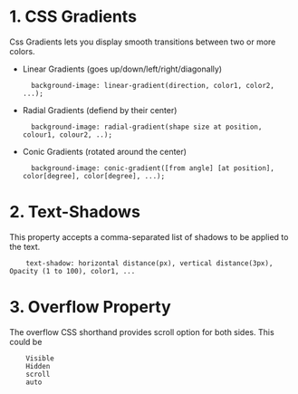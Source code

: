 # 1. CSS Gradients

Css Gradients lets you display smooth transitions between two or more colors.

* Linear Gradients (goes up/down/left/right/diagonally)
    
        background-image: linear-gradient(direction, color1, color2, ...);

* Radial Gradients (defiend by their center)

        background-image: radial-gradient(shape size at position, colour1, colour2, ..);

* Conic Gradients (rotated around the center)

        background-image: conic-gradient([from angle] [at position], color[degree], color[degree], ...);

# 2. Text-Shadows

This property accepts a comma-separated list of shadows to be applied to the text.

        text-shadow: horizontal distance(px), vertical distance(3px), Opacity (1 to 100), color1, ...

# 3. Overflow Property

The overflow CSS shorthand provides scroll option for both sides. This could be 

        Visible
        Hidden
        scroll
        auto

